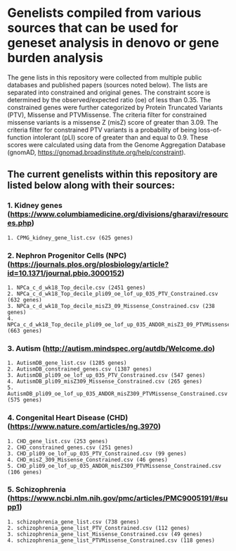 # Genelists compiled from various sources that can be used for geneset analysis in denovo or gene burden analysis

The gene lists in this repository were collected from multiple public databases and published papers (sources noted below). The lists are separated into constrained and original genes. The constraint score is determined by the observed/expected ratio (oe) of less than 0.35. The constrained genes were further categorized by Protein Truncated Variants (PTV), Missense and PTVMissense. The criteria filter for constrained missense variants is a missense Z (misZ) score of greater than 3.09. The criteria filter for constrained PTV variants is a probability of being loss-of-function intolerant (pLI) score of greater than and equal to 0.9. These scores were calculated using data from the Genome Aggregation Database (gnomAD, https://gnomad.broadinstitute.org/help/constraint). 


## The current genelists within this repository are listed below along with their sources:
### 1. Kidney genes (https://www.columbiamedicine.org/divisions/gharavi/resources.php)
	1. CPMG_kidney_gene_list.csv (625 genes)
### 2. Nephron Progenitor Cells (NPC) (https://journals.plos.org/plosbiology/article?id=10.1371/journal.pbio.3000152)
	1. NPCa_c_d_wk18_Top_decile.csv (2451 genes)
	2. NPCa_c_d_wk18_Top_decile_pli09_oe_lof_up_035_PTV_Constrained.csv (632 genes)
	3. NPCa_c_d_wk18_Top_decile_misZ3_09_Missense_Constrained.csv (238 genes)
	4. NPCa_c_d_wk18_Top_decile_pli09_oe_lof_up_035_ANDOR_misZ3_09_PTVMissense_Constrained.csv (663 genes) 
### 3. Autism (http://autism.mindspec.org/autdb/Welcome.do)
	1. AutismDB_gene_list.csv (1285 genes)
	2. AutismDB_constrained_genes.csv (1387 genes)
	3. AutismDB_pli09_oe_lof_up_035_PTV_Constrained.csv (547 genes)
	4. AutismDB_pli09_misZ309_Missense_Constrained.csv (265 genes)
	5. AutismDB_pli09_oe_lof_up_035_ANDOR_misZ309_PTVMissense_Constrained.csv (575 genes)
### 4. Congenital Heart Disease (CHD) (https://www.nature.com/articles/ng.3970)	
	1. CHD_gene_list.csv (253 genes) 
	2. CHD_constrained_genes.csv (251 genes)
	3. CHD_pli09_oe_lof_up_035_PTV_Constrained.csv (99 genes)
	4. CHD_misZ_309_Missense_Constrained.csv (46 genes)
	5. CHD_pli09_oe_lof_up_035_ANDOR_misZ309_PTVMissense_Constrained.csv (106 genes)
### 5. Schizophrenia (https://www.ncbi.nlm.nih.gov/pmc/articles/PMC9005191/#supp1)
	1. schizophrenia_gene_list.csv (738 genes)
	2. schizophrenia_gene_list_PTV_Constrained.csv (112 genes)
	3. schizophrenia_gene_list_Missense_Constrained.csv (49 genes)
	4. schizophrenia_gene_list_PTVMissense_Constrained.csv (118 genes)

